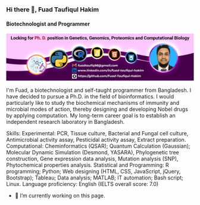 ### Hi there 👋, Fuad Taufiqul Hakim
#### Biotechnologist and Programmer
![Biotechnologist and Programmer](https://github.com/Fuad-Taufiqul-Hakim/Fuad-Taufiqul-Hakim/blob/main/gitHubProfile.png)

I'm Fuad, a biotechnologist and self-taught programmer from Bangladesh. I have decided to pursue a Ph.D. in the field of bioinformatics. I would particularly like to study the biochemical mechanisms of immunity and microbial modes of action, thereby designing and developing Nobel drugs by applying computation. My long-term career goal is to establish an independent research laboratory in Bangladesh.

Skills: Experimental: PCR, Tissue culture, Bacterial and Fungal cell culture, Antimicrobial activity assay, Pesticidal activity assay, Extract preparation. Computational: Cheminformatics (QSAR); Quantum Calculation (Gaussian); Molecular Dynamic Simulation (Desmond, YASARA), Phylogenetic tree construction, Gene expression data analysis, Mutation analysis (SNP), Phytochemical properties analysis. Statistical and Programming: R programming; Python; Web designing (HTML, CSS, JavaScript, jQuery, Bootstrap); Tableau; Data analysis; MATLAB; IT automation; Bash script; Linux. Language proficiency: English (IELTS overall score: 7.0)

- 🔭 I’m currently working on this page. 




